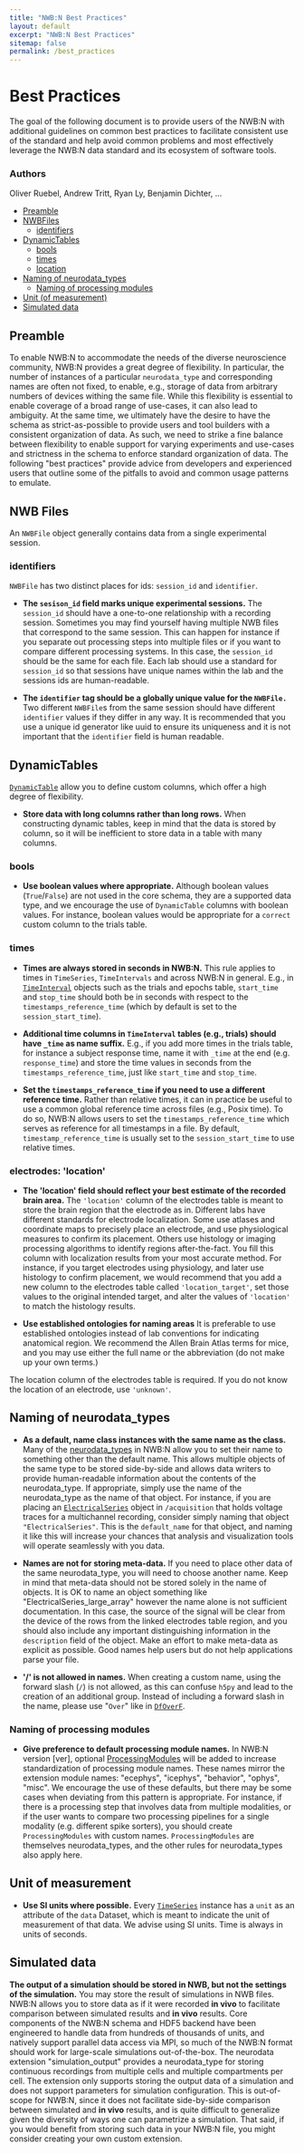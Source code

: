```yaml
---
title: "NWB:N Best Practices"
layout: default
excerpt: "NWB:N Best Practices"
sitemap: false
permalink: /best_practices
---
```




# Best Practices

The goal of the following document is to provide users of the NWB:N with additional guidelines on common best practices
to facilitate consistent use of the standard and help avoid common problems and most effectively leverage the NWB:N data standard and 
its ecosystem of software tools.

### Authors
Oliver Ruebel, Andrew Tritt, Ryan Ly, Benjamin Dichter, ...

* [Preamble](#preamble)
* [NWBFiles](#nwb-files)
  * [identifiers](#identifiers)
* [DynamicTables](DynamicTables)
  * [bools](#bools)
  * [times](#times)
  * [location](#location)
* [Naming of neurodata_types](#naming-of-neurodata_types)
  * [Naming of processing modules](#naming-of-processing-modules)
* [Unit (of measurement)](#unit-of-measurement)
* [Simulated data](#simulated-data)
  

## Preamble
To enable NWB:N to accommodate the needs of the diverse neuroscience community, NWB:N provides a great degree of 
flexibility. In particular, the number of instances of a particular ``neurodata_type`` and corresponding names are often
not fixed, to enable, e.g., storage of data from arbitrary numbers of devices withing the same file. While this 
flexibility is essential to enable coverage of a broad range of use-cases, it can also lead to ambiguity.  At the same
time, we ultimately have the desire to have the schema as strict-as-possible to provide users and tool builders with a
consistent organization of data. As such, we need to strike a fine balance between flexibility to enable support
for varying experiments and use-cases and strictness in the schema to enforce standard organization of data. The
following "best practices" provide  advice from developers and experienced users that outline some of the pitfalls to
avoid and common usage patterns to emulate. 

## NWB Files
An `NWBFile` object generally contains data from a single experimental session.

### identifiers
`NWBFile` has two distinct places for ids: `session_id` and `identifier`. 

* **The `sesison_id` field marks unique experimental sessions.** The `session_id` should have a one-to-one 
relationship with a recording session. Sometimes you may find yourself having multiple NWB files that correspond to 
the same session. This can happen for instance if you separate out processing steps into multiple files or if you want 
to compare different processing systems. In this case, the `session_id` should be the same for each file. Each lab 
should use a standard for `session_id` so that sessions have unique names within the lab and the sessions ids are 
human-readable. 

* **The `identifier` tag should be a globally unique value for the `NWBFile.`** Two different `NWBFile`s from the same
session should have different `identifier` values if they differ in any way. It is recommended that you use a unique id
generator like uuid to ensure its uniqueness and it is not important that the `identifier` field is human readable.

## DynamicTables
[`DynamicTable`](https://nwb-schema.readthedocs.io/en/latest/format.html#dynamictable) allow you to define custom columns, 
which offer a high degree of flexibility. 

* **Store data with long columns rather than long rows.** When constructing dynamic tables, keep in mind that the data
is stored by column, so it will be inefficient to store data in a table with many columns.

### bools
* **Use boolean values where appropriate.** Although boolean values (`True`/`False`) are not used in the core schema, 
they are a supported data type, and we encourage the use of `DynamicTable` columns with boolean values. For instance, 
boolean values would be appropriate for a `correct` custom column to the trials table.

### times
* **Times are always stored in seconds in NWB:N.** This rule applies to times in ``TimeSeries``, ``TimeIntervals`` and 
across NWB:N in general. E.g., in 
[`TimeInterval`](https://nwb-schema.readthedocs.io/en/latest/format.html#timeintervals) objects such as the trials and 
epochs table, `start_time` and `stop_time` should both be in seconds with respect to the `timestamps_reference_time` 
(which by default is set to the `session_start_time`).

* **Additional time columns in ``TimeInterval`` tables (e.g., trials) should have ``_time`` as name suffix.** E.g., if 
you add more times in the trials table, for instance a subject response time, name it with `_time` at the end (e.g. 
`response_time`) and store the time values in seconds from the `timestamps_reference_time`, just like `start_time` and 
`stop_time`.

* **Set the `timestamps_reference_time` if you need to use a different reference time.**  Rather than relative times, 
it can in practice be useful to use a common global reference time across files (e.g., Posix time). To do so, NWB:N 
allows users to set the `timestamps_reference_time` which serves as reference for all timestamps in a file. By default,
 `timestamp_reference_time` is usually set to the `session_start_time` to use relative times. 

### electrodes: 'location'
* **The 'location' field should reflect your best estimate of the recorded brain area.** The `'location'` column of the
electrodes table is meant to store the brain region that the electrode as in. Different
labs have different standards for electrode localization. Some use atlases and coordinate maps to precisely place an
electrode, and use physiological measures to confirm its placement. Others use histology or imaging processing 
algorithms to identify regions after-the-fact. You fill this column with localization results from your most accurate
method. For instance, if you target electrodes using physiology, and later use histology to confirm placement, we would
recommend that you add a new column to the electrodes table called `'location_target'`, set those values to the original
intended target, and alter the values of `'location'` to match the histology results.

* **Use established ontologies for naming areas** It is preferable to use established ontologies instead of lab 
conventions for indicating anatomical region. We recommend
the Allen Brain Atlas terms for mice, and you may use either the full name or the abbreviation (do not make up your own
terms.)

The location column of the electrodes table is required. If you do not know the location of an electrode, use `'unknown'`.

## Naming of neurodata_types
* **As a default, name class instances with the same name as the class.** Many of the 
[neurodata_types](https://nwb-schema.readthedocs.io/en/latest/format_description.html#neurodata-type-assigning-types-to-specifications)
in NWB:N allow you to set their name to something other than the default name. This allows multiple objects of the same type to be stored
side-by-side and allows data writers to provide human-readable information about the contents of the neurodata_type. If 
appropriate, simply use the name of the neurodata_type as the name of that object. For instance, if you are
placing an [`ElectricalSeries`](https://nwb-schema.readthedocs.io/en/latest/format.html#electricalseries) object in 
`/acquisition` that holds voltage traces for a multichannel recording, consider
simply naming that object `"ElectricalSeries"`. This is the `default_name` for that object, and naming it like this will increase
your chances that analysis and visualization tools will operate seamlessly with you data.

* **Names are not for storing meta-data.** If you need to place other data of the same neurodata_type, you will need to 
choose another name. Keep in mind that meta-data should not be stored solely in the name of objects. It is OK to name an
object something like "ElectricalSeries_large_array" however the name alone is not sufficient documentation. In this 
case, the source of the signal will be clear from the device of the rows from the linked electrodes table region, and you should also include
any important distinguishing information in the `description` field of the object. Make an effort to make meta-data as
explicit as possible. Good names help users but do not help applications parse your file.

* **'/' is not allowed in names.** When creating a custom name, using the forward slash (`/`) is not allowed, as this 
can confuse `h5py` and lead to the creation of an additional group. Instead of including a forward slash in the name, 
please use "`Over`" like in [`DfOverF`](https://nwb-schema.readthedocs.io/en/latest/format.html#dfoverf).

### Naming of processing modules
* **Give preference to default processing module names.** In NWB:N version [ver], optional 
[ProcessingModules](https://nwb-schema.readthedocs.io/en/latest/format.html#sec-processingmodule) will be added to 
increase standardization of processing module names.
These names mirror the extension module names: "ecephys", "icephys", "behavior", "ophys", "misc". We encourage the use of 
these defaults, but there may be some cases when deviating from this pattern is appropriate. For
instance, if there is a processing step that involves data from multiple modalities, or if the user wants to compare two
processing pipelines for a single modality (e.g. different spike sorters), you should create `ProcessingModules` with custom 
names. `ProcessingModules` are themselves neurodata_types, and the other rules for neurodata_types also apply here.


## Unit of measurement
* **Use SI units where possible.** Every [`TimeSeries`](https://nwb-schema.readthedocs.io/en/latest/format.html#timeseries-types) 
instance has a `unit` as an 
attribute of the `data` Dataset, which is meant to indicate the unit of measurement of that data. We advise using SI units. 
Time is always in units of seconds.


## Simulated data
**The output of a simulation should be stored in NWB, but not the settings of the simulation.** You may store the result
 of simulations in NWB files. NWB:N allows you to store data as if it were recorded
**in vivo** to facilitate comparison between simulated results and **in vivo** results. Core components of the NWB:N
schema and HDF5 backend have been engineered to handle data from hundreds of thousands of units, and natively support 
parallel data access via MPI, so much of the NWB:N format should work for large-scale simulations out-of-the-box. The
neurodata extension "simulation_output" provides a neurodata_type for storing continuous recordings from multiple cells
and multiple compartments per cell. The extension only supports storing the output data of a simulation and does not 
support parameters for simulation configuration. This is out-of-scope for NWB:N, since it does not facilitate
side-by-side comparison between simulated and **in vivo** results, and is quite difficult to generalize given the
diversity of ways one can parametrize a simulation. That said, if you would benefit from storing such data in your 
NWB:N file, you might consider creating your own custom extension.
